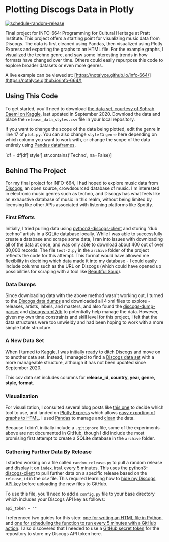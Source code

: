 # Plotting Discogs Data in Plotly

[![schedule-random-release](https://github.com/notalyce/info-664/actions/workflows/schedule-random-release.yml/badge.svg?branch=main)](https://github.com/notalyce/info-664/actions/workflows/schedule-random-release.yml)

Final project for INFO-664: Programming for Cultural Heritage at Pratt Institute. This project offers a starting point for visualizing music data from Discogs. The data is first cleaned using Pandas, then visualized using Plotly Express and exporting the graphs to an HTML file. For the example graphs, I visualized the techno genre, and saw some interesting trends in how formats have changed over time. Others could easily repurpose this code to explore broader datasets or even more genres.

A live example can be viewed at:
[https://notalyce.github.io/info-664/](https://notalyce.github.io/info-664/)

## Using This Code

To get started, you'll need to download [the data set, courtesy of Sohrab Daemi on Kaggle](https://www.kaggle.com/datasets/sohrabdaemi/discogs-database-all-release-data), last updated in September 2020. Download the data and place the `release_data_styles.csv` file in your local repository.

If you want to change the scope of the data being plotted, edit the genre in line 17 of `plot.py`. You can also change `style` to `genre` here depending on which column you want to work with, or change the scope of the data entirely using [Pandas dataframes](https://pandas.pydata.org/docs/reference/api/pandas.DataFrame.html).

`df = df[df['style'].str.contains('Techno', na=False)]

## Behind The Project

For my final project for INFO-664, I had hoped to explore music data from [Discogs](https://www.discogs.com/developers), an open source, crowdsourced database of music. I'm interested in electronic music genres such as techno, and Discogs has what feels like an exhaustive database of music in this realm, without being limited by licensing like other APIs associated with listening platforms like Spotify.

### First Efforts

Initially, I tried pulling data using [python3-discogs-client](https://python3-discogs-client.readthedocs.io/en/latest/) and storing “dub techno” artists in a SQLite database locally. While I was able to successfully create a database and scrape some data, I ran into issues with downloading all of the data at once, and was only able to download about 400 out of over 30,000 records. The file `test-2.py` in the `archive` folder of the project reflects the code for this attempt. This format would have allowed me flexibility in deciding which data made it into my database - I could easily include columns such as the URL on Discogs (which could have opened up possibilities for scraping with a tool like [Beautiful Soup](https://beautiful-soup-4.readthedocs.io/en/latest/)).

### Data Dumps

Since downloading data with the above method wasn't working out, I turned to the [Discogs data dumps](https://discogs-data-dumps.s3.us-west-2.amazonaws.com/index.html) and downloaded all 4 xml files to explore - releases, artists, labels, and masters, and also found the [discogs-dump-parser](https://github.com/mjb2010/Discogs-dump-parser) and [discogs-xml2db](https://github.com/philipmat/discogs-xml2db) to potentially help manage the data. However, given my own time constraints and skill level for this project, I felt that the data structures were too unwieldy and had been hoping to work with a more simple table structure. 

### A New Data Set

When I turned to Kaggle, I was initially ready to ditch Discogs and move on to another data set. Instead, I managed to find a [Discogs data set](https://www.kaggle.com/datasets/sohrabdaemi/discogs-database-all-release-data) with a more manageable structure, although it has not been updated since September 2020.

This csv data set includes columns for **release_id, country, year, genre, style, format**.

### Visualization

For visualization, I consulted several blog posts like [this one](https://towardsdatascience.com/top-6-python-libraries-for-visualization-which-one-to-use-fe43381cd658) to decide which tool to use, and landed on [Plotly Express](https://plotly.com/python/plotly-express/) which allows [easy exporting of graphs to HTML](https://plotly.com/python/interactive-html-export/). I used [Pandas](https://pandas.pydata.org/) to manage and [clean](https://www.w3schools.com/python/pandas/pandas_cleaning.asp) the data.

Because I didn't initially include a `.gitignore` file, some of the experiments above are not documented in GitHub, though I did include the most promising first attempt to create a SQLite database in the `archive` folder.

### Gathering Further Data By Release

I started working on a file called `random_release.py` to pull a random release and display it on  `index.html` every 5 minutes. This uses the [python3-discogs-client](https://python3-discogs-client.readthedocs.io/en/latest/) to pull further data on a specific release based on the `release_id` in the csv file. This required learning how to [hide my Discogs API key](https://medium.com/black-tech-diva/hide-your-api-keys-7635e181a06c) before uploading the new files to GitHub.

To use this file, you'll need to add a `config.py` file to your base directory which includes your Discogs API key as follows:

`api_token = ""`

I referenced two guides for this step: [one for writing an HTML file in Python](https://www.geeksforgeeks.org/how-to-write-to-an-html-file-in-python/), and [one for scheduling the function to run every 5 minutes with a GitHub action](https://canovasjm.netlify.app/2020/11/29/github-actions-run-a-python-script-on-schedule-and-commit-changes/). I also discovered that I needed to use a [GitHub secret token](https://medium.datadriveninvestor.com/accessing-github-secrets-in-python-d3e758d8089b) for the repository to store my Discogs API token here.
